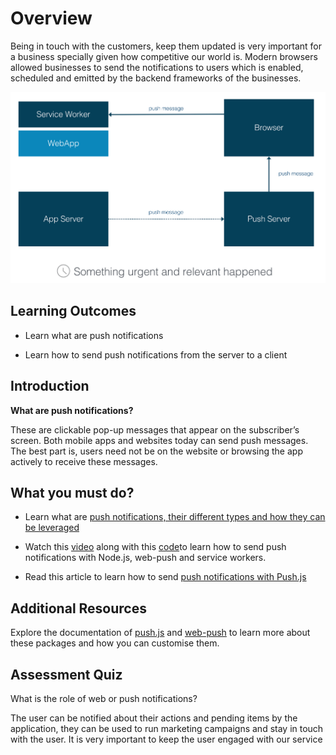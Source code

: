 
  

  

# Overview

  

  

Being in touch with the customers, keep them updated is very important for a business specially given how competitive our world is. Modern browsers allowed businesses to send the notifications to users which is enabled, scheduled and emitted by the backend frameworks of the businesses.

  ![enter image description here](https://raw.githubusercontent.com/subhaoi/bewdsprint4/master/images/web-push-notifications-img5.png)

  

## Learning Outcomes

  

  

- Learn what are push notifications

  

- Learn how to send push notifications from the server to a client

  

  

## Introduction

  

  

**What are push notifications?**

  

These are clickable pop-up messages that appear on the subscriber’s screen. Both mobile apps and websites today can send push messages. The best part is, users need not be on the website or browsing the app actively to receive these messages.

  

  

## What you must do?

  

  

- Learn what are [push notifications, their different types and how they can be leveraged](https://onesignal.com/what-are-push-notifications)

  

- Watch this [video](https://www.youtube.com/watch?v=HlYFW2zaYQM) along with this [code](https://github.com/bradtraversy/node_push_notifications)to learn how to send push notifications with Node.js, web-push and service workers.

  

- Read this article to learn how to send [push notifications with Push.js](https://redstapler.co/push-js-tutorial-javascript-desktop-notification/)

  

  

## Additional Resources

  

  

Explore the documentation of [push.js](https://pushjs.org/) and [web-push](https://www.npmjs.com/package/web-push) to learn more about these packages and how you can customise them.

  

  

## Assessment Quiz

  

What is the role of web or push notifications?

  

The user can be notified about their actions and pending items by the application, they can be used to run marketing campaigns and stay in touch with the user. It is very important to keep the user engaged with our service